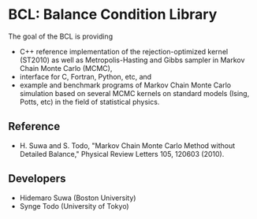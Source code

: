 BCL: Balance Condition Library
================================

The goal of the BCL is providing
- C++ reference implementation of the rejection-optimized kernel (ST2010) as well as Metropolis-Hasting and Gibbs sampler in Markov Chain Monte Carlo (MCMC),
- interface for C, Fortran, Python, etc, and
- example and benchmark programs of Markov Chain Monte Carlo simulation based on several MCMC kernels on standard models (Ising, Potts, etc) in the field of statistical physics.

## Reference

- H. Suwa and S. Todo, "Markov Chain Monte Carlo Method without Detailed Balance," Physical Review Letters 105, 120603 (2010).

## Developers

- Hidemaro Suwa (Boston University)
- Synge Todo (University of Tokyo)
